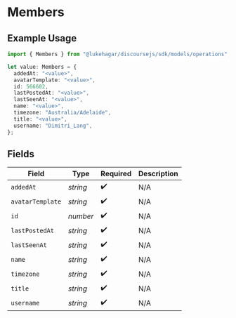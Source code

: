 # Members

## Example Usage

```typescript
import { Members } from "@lukehagar/discoursejs/sdk/models/operations";

let value: Members = {
  addedAt: "<value>",
  avatarTemplate: "<value>",
  id: 566602,
  lastPostedAt: "<value>",
  lastSeenAt: "<value>",
  name: "<value>",
  timezone: "Australia/Adelaide",
  title: "<value>",
  username: "Dimitri_Lang",
};
```

## Fields

| Field              | Type               | Required           | Description        |
| ------------------ | ------------------ | ------------------ | ------------------ |
| `addedAt`          | *string*           | :heavy_check_mark: | N/A                |
| `avatarTemplate`   | *string*           | :heavy_check_mark: | N/A                |
| `id`               | *number*           | :heavy_check_mark: | N/A                |
| `lastPostedAt`     | *string*           | :heavy_check_mark: | N/A                |
| `lastSeenAt`       | *string*           | :heavy_check_mark: | N/A                |
| `name`             | *string*           | :heavy_check_mark: | N/A                |
| `timezone`         | *string*           | :heavy_check_mark: | N/A                |
| `title`            | *string*           | :heavy_check_mark: | N/A                |
| `username`         | *string*           | :heavy_check_mark: | N/A                |